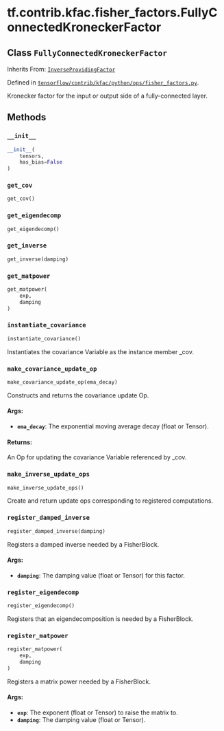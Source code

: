 <div itemscope itemtype="http://developers.google.com/ReferenceObject">
<meta itemprop="name" content="tf.contrib.kfac.fisher_factors.FullyConnectedKroneckerFactor" />
<meta itemprop="property" content="__init__"/>
<meta itemprop="property" content="get_cov"/>
<meta itemprop="property" content="get_eigendecomp"/>
<meta itemprop="property" content="get_inverse"/>
<meta itemprop="property" content="get_matpower"/>
<meta itemprop="property" content="instantiate_covariance"/>
<meta itemprop="property" content="make_covariance_update_op"/>
<meta itemprop="property" content="make_inverse_update_ops"/>
<meta itemprop="property" content="register_damped_inverse"/>
<meta itemprop="property" content="register_eigendecomp"/>
<meta itemprop="property" content="register_matpower"/>
</div>

# tf.contrib.kfac.fisher_factors.FullyConnectedKroneckerFactor

## Class `FullyConnectedKroneckerFactor`

Inherits From: [`InverseProvidingFactor`](../../../../tf/contrib/kfac/fisher_factors/InverseProvidingFactor.md)



Defined in [`tensorflow/contrib/kfac/python/ops/fisher_factors.py`](https://www.tensorflow.org/code/tensorflow/contrib/kfac/python/ops/fisher_factors.py).

Kronecker factor for the input or output side of a fully-connected layer.
  

## Methods

<h3 id="__init__"><code>__init__</code></h3>

``` python
__init__(
    tensors,
    has_bias=False
)
```



<h3 id="get_cov"><code>get_cov</code></h3>

``` python
get_cov()
```



<h3 id="get_eigendecomp"><code>get_eigendecomp</code></h3>

``` python
get_eigendecomp()
```



<h3 id="get_inverse"><code>get_inverse</code></h3>

``` python
get_inverse(damping)
```



<h3 id="get_matpower"><code>get_matpower</code></h3>

``` python
get_matpower(
    exp,
    damping
)
```



<h3 id="instantiate_covariance"><code>instantiate_covariance</code></h3>

``` python
instantiate_covariance()
```

Instantiates the covariance Variable as the instance member _cov.

<h3 id="make_covariance_update_op"><code>make_covariance_update_op</code></h3>

``` python
make_covariance_update_op(ema_decay)
```

Constructs and returns the covariance update Op.

#### Args:

* <b>`ema_decay`</b>: The exponential moving average decay (float or Tensor).

#### Returns:

An Op for updating the covariance Variable referenced by _cov.

<h3 id="make_inverse_update_ops"><code>make_inverse_update_ops</code></h3>

``` python
make_inverse_update_ops()
```

Create and return update ops corresponding to registered computations.

<h3 id="register_damped_inverse"><code>register_damped_inverse</code></h3>

``` python
register_damped_inverse(damping)
```

Registers a damped inverse needed by a FisherBlock.

#### Args:

* <b>`damping`</b>: The damping value (float or Tensor) for this factor.

<h3 id="register_eigendecomp"><code>register_eigendecomp</code></h3>

``` python
register_eigendecomp()
```

Registers that an eigendecomposition is needed by a FisherBlock.

<h3 id="register_matpower"><code>register_matpower</code></h3>

``` python
register_matpower(
    exp,
    damping
)
```

Registers a matrix power needed by a FisherBlock.

#### Args:

* <b>`exp`</b>: The exponent (float or Tensor) to raise the matrix to.
* <b>`damping`</b>: The damping value (float or Tensor).



